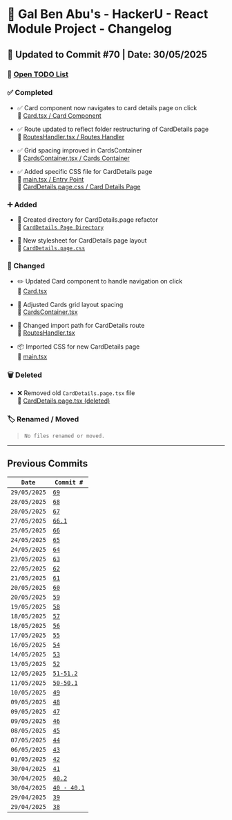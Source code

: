 # 📘 Gal Ben Abu's - HackerU - React Module Project - Changelog

## 📅 Updated to Commit #70 | Date: 30/05/2025

### 🔗 [Open TODO List](./todo-list.md)

### ✅ Completed

- ✅ Card component now navigates to card details page on click  
  🔗 [Card.tsx / Card Component](./src/components/card/Card.tsx)

- ✅ Route updated to reflect folder restructuring of CardDetails page  
  🔗 [RoutesHandler.tsx / Routes Handler](./src/components/App/Routes/RoutesHandler.tsx)

- ✅ Grid spacing improved in CardsContainer  
  🔗 [CardsContainer.tsx / Cards Container](./src/components/card/CardsContainer.tsx)

- ✅ Added specific CSS file for CardDetails page  
  🔗 [main.tsx / Entry Point](./src/main.tsx)  
  🔗 [CardDetails.page.css / Card Details Page](./src/styles/pages/CardDetails.page.css)

### ➕ Added

- 📄 Created directory for CardDetails.page refactor  
  🔗 [`CardDetails Page Directory`](./src/pages/CardDetails/)

- 🎨 New stylesheet for CardDetails page layout  
  🔗 [`CardDetails.page.css`](./src/styles/pages/CardDetails.page.css)

### 🔄 Changed

- ✏️ Updated Card component to handle navigation on click  
  🔗 [Card.tsx](./src/components/card/Card.tsx)

- 🔁 Adjusted Cards grid layout spacing  
  🔗 [CardsContainer.tsx](./src/components/card/CardsContainer.tsx)

- 🔀 Changed import path for CardDetails route  
  🔗 [RoutesHandler.tsx](./src/components/App/Routes/RoutesHandler.tsx)

- 📦 Imported CSS for new CardDetails page  
  🔗 [main.tsx](./src/main.tsx)

### 🗑️ Deleted

- ❌ Removed old `CardDetails.page.tsx` file  
  🔗 [CardDetails.page.tsx (deleted)](./src/pages/CardDetails.page.tsx)

### 🏷️ Renamed / Moved

> `No files renamed or moved.`

---

## Previous Commits

| `Date`       | `Commit #`                                                   |
| ------------ | ------------------------------------------------------------ |
| `29/05/2025` | [`69`](./commits_changes/commit_69.md)                       |
| `28/05/2025` | [`68`](./commits_changes/commit_68.md)                       |
| `28/05/2025` | [`67`](./commits_changes/commit_67.md)                       |
| `27/05/2025` | [`66.1`](./commits_changes/commit_66.1.md)                   |
| `25/05/2025` | [`66`](./commits_changes/commit_66.md)                       |
| `24/05/2025` | [`65`](./commits_changes/commit_65.md)                       |
| `24/05/2025` | [`64`](./commits_changes/commit_64.md)                       |
| `23/05/2025` | [`63`](./commits_changes/commit_63.md)                       |
| `22/05/2025` | [`62`](./commits_changes/commit_62.md)                       |
| `21/05/2025` | [`61`](./commits_changes/commit_61.md)                       |
| `20/05/2025` | [`60`](./commits_changes/commit_60.md)                       |
| `20/05/2025` | [`59`](./commits_changes/commit_59.md)                       |
| `19/05/2025` | [`58`](./commits_changes/commit_58.md)                       |
| `18/05/2025` | [`57`](./commits_changes/commit_57.md)                       |
| `18/05/2025` | [`56`](./commits_changes/commit_56.md)                       |
| `17/05/2025` | [`55`](./commits_changes/commit_55.md)                       |
| `16/05/2025` | [`54`](./commits_changes/commit_54.md)                       |
| `14/05/2025` | [`53`](./commits_changes/commit_53.md)                       |
| `13/05/2025` | [`52`](./commits_changes/commit_52.md)                       |
| `12/05/2025` | [`51-51.2`](./commits_changes/commit_51-51.2.md)             |
| `11/05/2025` | [`50-50.1`](./commits_changes/commit_50-50.1.md)             |
| `10/05/2025` | [`49`](./commits_changes/commit_49.md)                       |
| `09/05/2025` | [`48`](./commits_changes/commit_48.md)                       |
| `09/05/2025` | [`47`](./commits_changes/commit_47.md)                       |
| `09/05/2025` | [`46`](./commits_changes/commit_46.md)                       |
| `08/05/2025` | [`45`](./commits_changes/commit_45.md)                       |
| `07/05/2025` | [`44`](./commits_changes/commit_44.md)                       |
| `06/05/2025` | [`43`](./commits_changes/commit_43.md)                       |
| `01/05/2025` | [`42`](./commits_changes/commit_42.md)                       |
| `30/04/2025` | [`41`](./commits_changes/commit_41.md)                       |
| `30/04/2025` | [`40.2`](./commits_changes/commit_40/commit_40.2.md)         |
| `30/04/2025` | [`40 - 40.1`](./commits_changes/commit_40/commit_40-40.1.md) |
| `29/04/2025` | [`39`](./commits_changes/commit_39.md)                       |
| `29/04/2025` | [`38`](./commits_changes/commit_38.md)                       |

